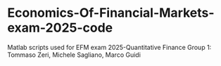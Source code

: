 # Economics-Of-Financial-Markets-exam-2025-code
Matlab scripts used for EFM exam 2025-Quantitative Finance
Group 1: Tommaso Zeri, Michele Sagliano, Marco Guidi
